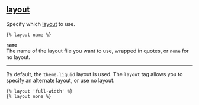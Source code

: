 ## [layout](https://shopify.dev/docs/api/liquid/tags/layout)

Specify which [layout](https://shopify.dev/themes/architecture/layouts) to use.

```liquid
{% layout name %}
```

**`name`**  
The name of the layout file you want to use, wrapped in quotes, or `none` for no layout.

---

By default, the `theme.liquid` layout is used. The `layout` tag allows you to specify an alternate layout, or use no layout.

```liquid
{% layout 'full-width' %}
{% layout none %}
```
